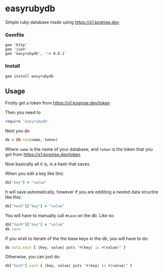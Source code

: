 # easyrubydb
Simple ruby database made using https://s1.kognise.dev


### Gemfile
```
gem 'http'
gem 'json'
gem 'easyrubydb', '~> 0.0.1'
```

### Install
`gem install easyrubydb`

## Usage

Firstly get a token from https://s1.kognise.dev/token

Then you need to 
```ruby
require 'easyrubydb'
```

Next you do
```ruby
db = DB.new(name, token)
```

Where `name` is the name of your database, and `token` is the token that you got from https://s1.kognise.dev/token

Now basically all it is, is a hash that saves.

When you edit a key like this:
```ruby
db["key"] = "value"
```
It will save automatically, however if you are edditing a nested data structire like this:
```ruby
db["hash"]["key"] = "value"
```
You will have to manually call `#save` on the db. Like so:
```ruby
db["hash"]["key"] = "value"
db.save
```

If you wish to iterate of the the base keys in the db, you will have to do:
```ruby
db.data.each { |key, value| puts "#{key} is #{value}" }
```

Otherwise, you can just do:
```ruby
db["hash"].each { |key, value| puts "#{key} is #{value}" }
```
